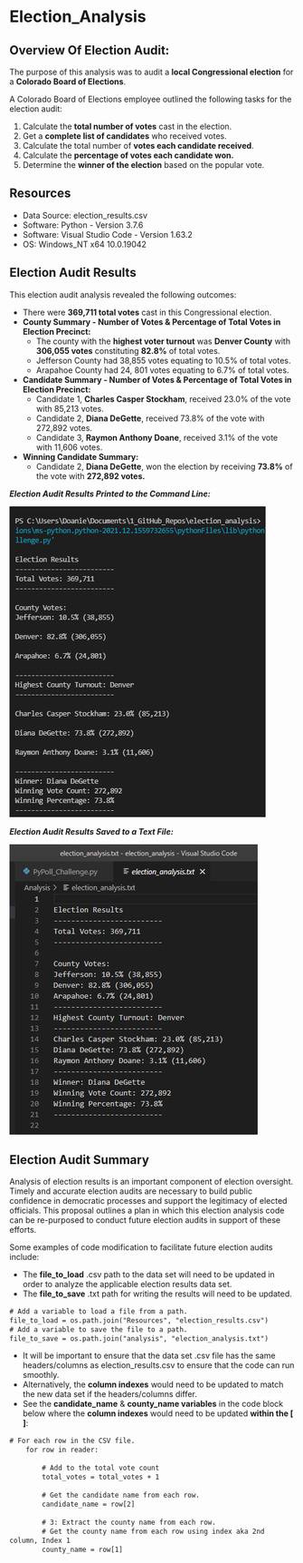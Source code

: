 # Election_Analysis

## Overview Of Election Audit: 
The purpose of this analysis was to audit a **local Congressional election** for a **Colorado Board of Elections**.  

A Colorado Board of Elections employee outlined the following tasks for the election audit: 

1. Calculate the **total number of votes** cast in the election. 
2. Get a **complete list of candidates** who received votes. 
3. Calculate the total number of **votes each candidate received**. 
4. Calculate the **percentage of votes each candidate won.** 
5. Determine the **winner of the election** based on the popular vote. 

## Resources
- Data Source: election_results.csv
- Software: Python - Version 3.7.6
- Software: Visual Studio Code - Version 1.63.2
- OS: Windows_NT x64 10.0.19042

## Election Audit Results
This election audit analysis revealed the following outcomes: 
- There were **369,711 total votes** cast in this Congressional election.
- **County Summary - Number of Votes & Percentage of Total Votes in Election Precinct:** 
  - The county with the **highest voter turnout** was **Denver County** with **306,055 votes** constituting **82.8%** of total votes.
  - Jefferson County had 38,855 votes equating to 10.5% of total votes.
  - Arapahoe County had 24, 801 votes equating to 6.7% of total votes. 
- **Candidate Summary - Number of Votes & Percentage of Total Votes in Election Precinct:** 
  - Candidate 1, **Charles Casper Stockham**, received 23.0% of the vote with 85,213 votes.  
  - Candidate 2, **Diana DeGette**, received 73.8% of the vote with 272,892 votes.
  - Candidate 3, **Raymon Anthony Doane**, received 3.1% of the vote with 11,606 votes.
- **Winning Candidate Summary:**
  - Candidate 2, **Diana DeGette**, won the election by receiving **73.8%** of the vote with **272,892 votes.** 
   


***Election Audit Results Printed to the Command Line:***

![PyPoll_Challenge.py_terminal.png](Resources/PyPoll_Challenge.py_terminal.png)


***Election Audit Results Saved to a Text File:***

![PyPoll_Challenge.py_txt_file.png](Resources/PyPoll_Challenge.py_txt_file.png)


## Election Audit Summary
Analysis of election results is an important component of election oversight. Timely and accurate election audits are necessary to build public confidence in democratic processes and support the legitimacy of elected officials. This proposal outlines a plan in which this election analysis code can be re-purposed to conduct future election audits in support of these efforts.

Some examples of code modification to facilitate future election audits include: 
- The **file_to_load** .csv path to the data set will need to be updated in order to analyze the applicable election results data set. 
- The **file_to_save** .txt path for writing the results will need to be updated. 
```
# Add a variable to load a file from a path.
file_to_load = os.path.join("Resources", "election_results.csv")
# Add a variable to save the file to a path.
file_to_save = os.path.join("analysis", "election_analysis.txt")
```
- It will be important to ensure that the data set .csv file has the same headers/columns as election_results.csv to ensure that the code can run smoothly. 
- Alternatively, the **column indexes** would need to be updated to match the new data set if the headers/columns differ. 
- See the **candidate_name** & **county_name variables** in the code block below where the **column indexes** would need to be updated **within the [ ]**:
```
# For each row in the CSV file.
    for row in reader:

        # Add to the total vote count
        total_votes = total_votes + 1

        # Get the candidate name from each row.
        candidate_name = row[2]

        # 3: Extract the county name from each row.
        # Get the county name from each row using index aka 2nd column, Index 1
        county_name = row[1]  
 ```

